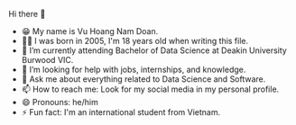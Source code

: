 Hi there 👋
- 😁 My name is Vu Hoang Nam Doan.
- 👩‍🦲 I was born in 2005, I'm 18 years old when writing this file.
- 🌱 I’m currently attending Bachelor of Data Science at Deakin University Burwood VIC.
- 🤔 I’m looking for help with jobs, internships, and knowledge.
- 💬 Ask me about everything related to Data Science and Software.
- 📫 How to reach me: Look for my social media in my personal profile.
- 😄 Pronouns: he/him
- ⚡ Fun fact: I'm an international student from Vietnam.
